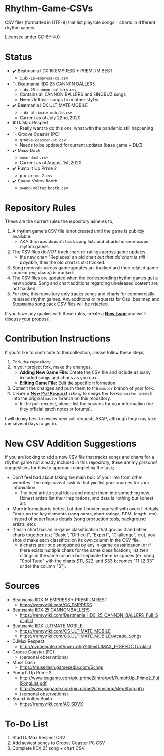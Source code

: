 # Rhythm-Game-CSVs

CSV files (formatted in UTF-8) that list playable songs + charts in different rhythm games.

Licensed under CC-BY-4.0

# Status

- :heavy_check_mark: Beatmania IIDX 16 EMPRESS + PREMIUM BEST
    - `iidx-16-empress-cs.csv`
- :part_alternation_mark: Beatmania IIDX 25 CANNON BALLERS
    - `iidx-25-cannon-ballers.csv`
    - Contains all CANNON BALLERS and SINOBUZ songs
    - Needs leftover songs from other styles
- :heavy_check_mark: Beatmania IIDX ULTIMATE MOBILE
    - `iidx-ultimate-mobile.csv`
    - Current as of July 22nd, 2020
- :x: DJMax Respect
    - Really want to do this one, what with the pandemic still happening
- :part_alternation_mark: Groove Coaster (PC)
    - `groove-coaster-pc.csv`
    - Needs to be updated for current updates (base game + DLC)
- :heavy_check_mark: Muse Dash
    - `muse-dash.csv`
    - Current as of August 1st, 2020
- :heavy_check_mark: Pump It Up Prime 2
    - `piu-prime-2.csv`
- :heavy_check_mark: Sound Voltex Booth
    - `sound-voltex-booth.csv`
    
# Repository Rules

These are the current rules the repository adheres to;

1. A rhythm game's CSV file is not created until the game is publicly available.
    - AKA this repo doesn't track song lists and charts for unreleased rhythm games.
2. The CSV files do _NOT_ track chart re-ratings across game updates.
    - If a new chart "Replaces" an old chart _but that old chart is still playable_, then the old chart is still tracked.
3. Song removals across game updates are tracked and their related game content (ex; charts) is tracked.
4. The CSV files are updated when the corresponding rhythm games get a new update. Song and chart additions regarding unreleased content are not tracked.
5. _For now,_ this repository only tracks songs and charts for commercially released rhythm games. Any additions or requests for Osu! beatmap and Stepmania song pack CSV files will be rejected.

If you have any qualms with these rules, create a **[New Issue](https://github.com/Michael-A-Berger/Rhythm-Game-CSVs/issues/new/choose)** and we'll discuss your proposal.

# Contribution Instructions

If you'd like to contribute to this collection, please follow these steps;

1. Fork the repository.
2. In your project fork, make the changes.
    - **Adding New Game File:** Create the CSV file and include as many included songs and charts as you can.
    - **Editing Game File:** Edit the specific information.
3. Commit the changes and push them to the `master` branch of your fork.
4. Create a **[New Pull Request](https://github.com/Michael-A-Berger/Rhythm-Game-CSVs/compare)** asking to merge the forked `master` branch into the original `master` branch on this repository.
    - In the pull request, please list the sources for your information (be they official patch notes or forums).

I will do my best to review new pull requests ASAP, although they may take me several days to get to.

# New CSV Addition Suggestions

If you are looking to add a new CSV file that tracks songs and charts for a rhythm game not already included in this reposiroty, these are my _personal_ suggestions for how to approach completing the task;

- Don't feel bad about taking the main bulk of your info from other websites. The only caveat I ask is that you list your sources for your information.
    - The best artists steal ideas and morph them into something new. Honest artists list their inspirations, and data is nothing but honest art.
- More information is better, but don't burden yourself with overkill details. Focus on the key elements (song name, chart ratings, BPM, length, etc) instead of superfluous details (song production tools, background artists, etc).
- If each chart has an in-game classification that groups it and other charts together (ex; "Basic", "Difficult", "Expert", "Challenge", etc), you should make each classification its own column in the CSV file.
    - If charts are not distinguished by any in-game classification (or if there exists multiple charts for the same classification), list their ratings in the same column but separate them by spaces (ex; song "Cool Tune" with the charts S11, S22, and S33 becomes "11 22 33" under the column "S").

# Sources

- Beatmania IIDX 16 EMPRESS + PREMIUM BEST
    - https://remywiki.com/CS_EMPRESS
- Beatmania IIDX 25 CANNON BALLERS
    - https://remywiki.com/Beatmania_IIDX_25_CANNON_BALLERS_Full_Songlist
- Beatmania IIDX ULTIMATE MOBILE
    - https://remywiki.com/CS_ULTIMATE_MOBILE
    - https://remywiki.com/CS_ULTIMATE_MOBILE/Arcade_Songs
- DJMax Respect
    - http://cyphergate.net/index.php?title=DJMAX_RESPECT:Tracklist
- Groove Coaster (PC)
    - (personal observations)
- Muse Dash
    - https://musedash.gamepedia.com/Songs
- Pump It Up Prime 2
    - http://www.piugame.com/piu.prime2/intro/pdf/PumpItUp_Prime2_FullSongList.pdf
    - http://www.piugame.com/piu.prime2/itemshop/stepShop.php
    - (personal observations)
- Sound Voltex Booth
    - https://remywiki.com/AC_SDVX

# To-Do List

1. Start DJMax Respect CSV
2. Add newest songs to Groove Coaster PC CSV
3. Complete IIDX 25 song + chart CSV